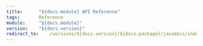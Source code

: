 ```yaml
---
title:		"${docs.module} API Reference"
tags:       Reference
module:     "${docs.module}"
version:    "${docs.version}"
redirect_to:    /versions/${docs.version}/${docs.package}/javadocs/index.html
---
```




